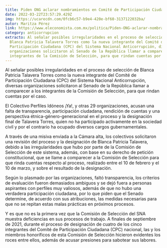 ```yaml
---
title: Piden ONG aclarar nombramientos en Comité de Participación Ciudadana
date: 2022-03-22T23:57:29.429Z
img: https://ucarecdn.com/0fcb6c57-b9e4-420e-bf60-3137122032ba/
autor: Maritza Pérez
link: https://www.eleconomista.com.mx/politica/Piden-ONG-aclarar-nombramientos-en-Comite-de-Participacion-Ciudadana-20220322-0149.html
category: anticorrupcion
extracto: Al señalar posibles irregularidades en el proceso de selección de
  Blanca Patricia Talavera Torres como la nueva integrante del Comité de
  Participación Ciudadana (CPC) del Sistema Nacional Anticorrupción, diversas
  organizaciones solicitaron al Senado de la República llamar a comparecer a los
  integrantes de la Comisión de Selección, para que rindan cuentas por el caso.
---
```

Al señalar posibles irregularidades en el proceso de selección de Blanca Patricia Talavera Torres como la nueva integrante del Comité de Participación Ciudadana (CPC) del Sistema Nacional Anticorrupción, diversas organizaciones solicitaron al Senado de la República llamar a comparecer a los integrantes de la Comisión de Selección, para que rindan cuentas por el caso.

El Colectivo Perfiles Idóneos ¡Ya!, y otras 29 organizaciones, acusan una falta de transparencia, participación ciudadana, rendición de cuentas y una perspectiva étnica-género-generacional en el proceso y la designación final de Talavera Torres, quien no ha participado activamente en la sociedad civil y por el contrario ha ocupado diversos cargos gubernamentales.

A través de una misiva enviada a la Cámara alta, los colectivos solicitaron una revisión del proceso y la designación de Blanca Patricia Talavera, debido a las irregularidades que hubo por parte de la Comisión de Selección de este sistema, además, con base en su derecho de petición constitucional, que se llame a comparecer a la Comisión de Selección para que rinda cuentas respecto al proceso, realizado entre el 10 de febrero y el 10 de marzo, y sobre el resultado de la designación.

Según lo plasmado por las organizaciones, faltó transparencia, los criterios de evaluación fueron demasiados ambiguos y se dejó fuera a personas aspirantes con perfiles muy valiosos, además de que no hubo una verdadera participación ciudadana, por lo que piden que el Senado determine, de acuerdo con sus atribuciones, las medidas necesarias para que no se repitan estas malas prácticas en próximos procesos.

Y es que no es la primera vez que la Comisión de Selección del SNA muestra deficiencias en sus procesos de trabajo. A finales de septiembre de 2021, durante el proceso de designación de cuatro de los cinco integrantes del Comité de Participación Ciudadana (CPC) nacional, las y los miembros honoríficos de esta Comisión de Selección hicieron evidentes los roces entre ellos, además de acusar presiones para sabotear sus labores.